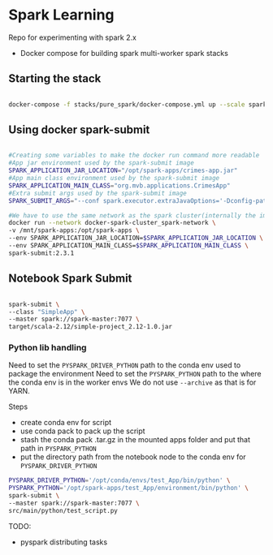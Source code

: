 # Spark Learning

Repo for experimenting with spark 2.x
- Docker compose for building spark multi-worker spark stacks

## Starting the stack

```Bash

docker-compose -f stacks/pure_spark/docker-compose.yml up --scale spark-worker=3

```

## Using docker spark-submit

```Bash

#Creating some variables to make the docker run command more readable
#App jar environment used by the spark-submit image
SPARK_APPLICATION_JAR_LOCATION="/opt/spark-apps/crimes-app.jar"
#App main class environment used by the spark-submit image
SPARK_APPLICATION_MAIN_CLASS="org.mvb.applications.CrimesApp"
#Extra submit args used by the spark-submit image
SPARK_SUBMIT_ARGS="--conf spark.executor.extraJavaOptions='-Dconfig-path=/opt/spark-apps/dev/config.conf'"

#We have to use the same network as the spark cluster(internally the image resolves spark master as spark://spark-master:7077)
docker run --network docker-spark-cluster_spark-network \
-v /mnt/spark-apps:/opt/spark-apps \
--env SPARK_APPLICATION_JAR_LOCATION=$SPARK_APPLICATION_JAR_LOCATION \
--env SPARK_APPLICATION_MAIN_CLASS=$SPARK_APPLICATION_MAIN_CLASS \
spark-submit:2.3.1

```

## Notebook Spark Submit

```Bash

spark-submit \
--class "SimpleApp" \
--master spark://spark-master:7077 \
target/scala-2.12/simple-project_2.12-1.0.jar
```


### Python lib handling

Need to set the `PYSPARK_DRIVER_PYTHON` path to the conda env used to package the environment
Need to set the `PYSPARK_PYTHON` path to the where the conda env is in the worker envs
We do not use `--archive` as that is for YARN.

Steps

* create conda env for script
* use conda pack to pack up the script
* stash the conda pack .tar.gz in the mounted apps folder and put that path in `PYSPARK_PYTHON`
* put the directory path from the notebook node to the conda env for `PYSPARK_DRIVER_PYTHON`

```Bash
PYSPARK_DRIVER_PYTHON='/opt/conda/envs/test_App/bin/python' \
PYSPARK_PYTHON='/opt/spark-apps/test_App/environment/bin/python' \
spark-submit \
--master spark://spark-master:7077 \
src/main/python/test_script.py

```

TODO:

- pyspark distributing tasks
